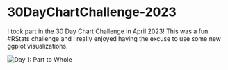 # 30DayChartChallenge-2023
I took part in the 30 Day Chart Challenge in April 2023! This was a fun #RStats challenge and I really enjoyed having the excuse to use some new ggplot visualizations. 

![Day 1: Part to Whole](<img src="https://github.com/hschmidt12/30DayChartChallenge-2023/blob/main/charts/day1_part-to-whole.jpeg" width="100px"/>)

